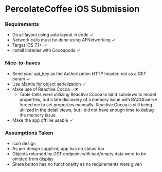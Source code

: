 # PercolateCoffee iOS Submission

### Requirements
* Do all layout using auto layout in code ✓
* Network calls must be done using AFNetworking ✓
* Target iOS 7.1+ ✓
* Install libraries with Cocoapods ✓

### Nice-to-haves
* Send your api_key as the Authorization HTTP header, not as a GET param ✓
* Use Mantle for object serialization ✓
* Make use of Reactive Cocoa ✓✘
  * Table Cells were utilizing Reactive Cocoa to bind subviews to model properties, but a late discovery of a memory issue with RACObserve forced me to set properties manually. Reactive Cocoa is still being utilized in the detail views, but I did not have enough time to debug the memory issue.
* Make the app offline usable ✓

### Assumptions Taken
* Icon design
* As per design supplied, app has no status bar
* Objects returned by GET endpoint with bad/empty data were to be omitted from display
* Share button has no functionality as no requirements were given
